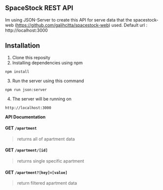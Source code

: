 ## SpaceStock REST API

Im using JSON-Server to create this API for serve data that the spacestock-web (https://github.com/galihcitta/spacestock-web) used.
Default url : http://localhost:3000

## Installation
1. Clone this reposity
2. Installing dependencies using npm

```
npm install
```
3. Run the server using this command
```
npm run json:server
```

4. The server will be running on

```
http://localhost:3000
```

**API Documentation**
#### GET `/apartment`
> returns all of apartment data

#### GET `/apartment/[id]`
> returns single specific apartment

#### GET `/apartment?[key]=[value]`
> return filtered apartment data